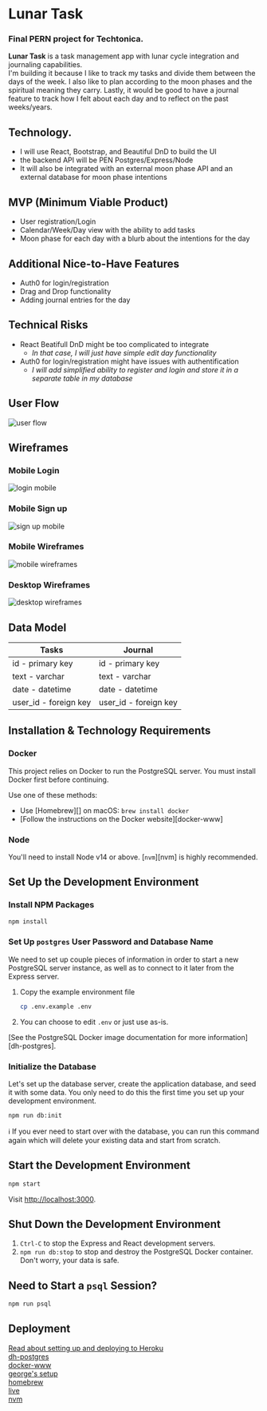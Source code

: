 # Lunar Task

### Final PERN project for Techtonica.

**Lunar Task** is a task management app with lunar cycle integration and journaling capabilities.  
I'm building it because I like to track my tasks and divide them between the days of the week. I also like to plan according to the moon phases and the spiritual meaning they carry. Lastly, it would be good to have a journal feature to track how I felt about each day and to reflect on the past weeks/years.

## Technology.

- I will use React, Bootstrap, and Beautiful DnD to build the UI
- the backend API will be PEN Postgres/Express/Node
- It will also be integrated with an external moon phase API and an external database for moon phase intentions

## MVP (Minimum Viable Product)

- User registration/Login
- Calendar/Week/Day view with the ability to add tasks
- Moon phase for each day with a blurb about the intentions for the day

## Additional Nice-to-Have Features

- Auth0 for login/registration
- Drag and Drop functionality
- Adding journal entries for the day

## Technical Risks

- React Beatifull DnD might be too complicated to integrate
  - _In that case, I will just have simple edit day functionality_
- Auth0 for login/registration might have issues with authentification
  - _I will add simplified ability to register and login and store it in a separate table in my database_

## User Flow

![user flow](imgs/user-flow.png "User Flow Chart")

## Wireframes

### Mobile Login

![login mobile](imgs/login.png "Mobile login")

### Mobile Sign up

![sign up mobile](imgs/signup.png "Mobile Sign up")

### Mobile Wireframes

![mobile wireframes](imgs/wireframes-mobile.jpg "Mobile Wireframes")

### Desktop Wireframes

![desktop wireframes](imgs/wireframes-desktop.jpg "Desktop Wireframes")

## Data Model

| Tasks                 | Journal               |
| --------------------- | --------------------- |
| id - primary key      | id - primary key      |
| text - varchar        | text - varchar        |
| date - datetime       | date - datetime       |
| user_id - foreign key | user_id - foreign key |

## Installation & Technology Requirements

### Docker

This project relies on Docker to run the PostgreSQL server. You must install Docker first before continuing.

Use one of these methods:

- Use [Homebrew][] on macOS: `brew install docker`
- [Follow the instructions on the Docker website][docker-www]

### Node

You'll need to install Node v14 or above. [`nvm`][nvm] is highly recommended.

## Set Up the Development Environment

### Install NPM Packages

```sh
npm install
```

### Set Up `postgres` User Password and Database Name

We need to set up couple pieces of information in order to start a new
PostgreSQL server instance, as well as to connect to it later from the Express
server.

1. Copy the example environment file

   ```sh
   cp .env.example .env
   ```

2. You can choose to edit `.env` or just use as-is.

[See the PostgreSQL Docker image documentation for more
information][dh-postgres].

### Initialize the Database

Let's set up the database server, create the application database, and seed it
with some data. You only need to do this the first time you set up your
development environment.

```sh
npm run db:init
```

ℹ️ If you ever need to start over with the database, you can run this command
again which will delete your existing data and start from scratch.

## Start the Development Environment

```sh
npm start
```

Visit <http://localhost:3000>.

## Shut Down the Development Environment

1. `Ctrl-C` to stop the Express and React development servers.
1. `npm run db:stop` to stop and destroy the PostgreSQL Docker container. Don't
   worry, your data is safe.

## Need to Start a `psql` Session?

```sh
npm run psql
```

## Deployment

[Read about setting up and deploying to Heroku](docs/deployment.md)\
[dh-postgres](https://hub.docker.com/_/postgres)\
[docker-www](https://docs.docker.com/get-docker/)\
[george's setup](https://github.com/gsong/express-react-project-example)\
[homebrew](https://brew.sh)\
[live](https://lunar-task.herokuapp.com/)\
[nvm](https://github.com/nvm-sh/nvm)
